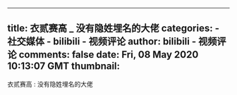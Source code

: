 
---
title: 衣贰赛高 _ 没有隐姓埋名的大佬
categories: 
    - 社交媒体
    - bilibili - 视频评论
author: bilibili - 视频评论
comments: false
date: Fri, 08 May 2020 10:13:07 GMT
thumbnail: 
---

<div>   
衣贰赛高 : 没有隐姓埋名的大佬  
</div>
            